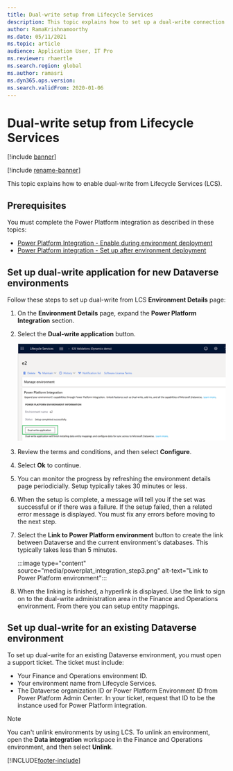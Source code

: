 ```yaml
---
title: Dual-write setup from Lifecycle Services
description: This topic explains how to set up a dual-write connection from Microsoft Dynamics Lifecycle Services (LCS).
author: RamaKrishnamoorthy
ms.date: 05/11/2021
ms.topic: article
audience: Application User, IT Pro
ms.reviewer: rhaertle
ms.search.region: global
ms.author: ramasri
ms.dyn365.ops.version: 
ms.search.validFrom: 2020-01-06
---
```


# Dual-write setup from Lifecycle Services

[!include [banner](../../includes/banner.md)]

[!include [rename-banner](~/includes/cc-data-platform-banner.md)]

This topic explains how to enable dual-write from Lifecycle Services (LCS).

## Prerequisites

You must complete the Power Platform integration as described in these topics:

+ [Power Platform Integration - Enable during environment deployment](../../power-platform/overview.md#Enable-during-enviornment-deployment)
+ [Power Platform integration - Set up after environment deployment](../../power-platform/overview.md#Set-up-after-environment-deployment)

## Set up dual-write application for new Dataverse environments

Follow these steps to set up dual-write from LCS **Environment Details** page:

1. On the **Environment Details** page, expand the **Power Platform Integration** section.

2. Select the **Dual-write application** button.

    ![Power Platform Integration](media/powerplat_integration_step2.png)

3. Review the terms and conditions, and then select **Configure**.

4. Select **Ok** to continue.

5. You can monitor the progress by refreshing the environment details page periodicially.  Setup typically takes 30 minutes or less.  

6. When the setup is complete, a message will tell you if the set was successful or if there was a failure. If the setup failed, then a related error message is displayed. You must fix any errors before moving to the next step.

7. Select the **Link to Power Platform environment** button to create the link between Dataverse and the current environment's databases. This typically takes less than 5 minutes.

    :::image type="content" source="media/powerplat_integration_step3.png" alt-text="Link to Power Platform environment":::

8. When the linking is finished, a hyperlink is displayed. Use the link to sign on to the dual-write administration area in the Finance and Operations environment. From there you can setup entity mappings.

## Set up dual-write for an existing Dataverse environment

To set up dual-write for an existing Dataverse environment, you must open a support ticket. The ticket must include:

+ Your Finance and Operations environment ID.
+ Your environment name from Lifecycle Services.
+ The Dataverse organization ID or Power Platform Environment ID from Power Platform Admin Center. In your ticket, request that ID to be the instance used for Power Platform integration.

> [!NOTE]
> You can't unlink environments by using LCS. To unlink an environment, open the **Data integration** workspace in the Finance and Operations environment, and then select **Unlink**.

[!INCLUDE[footer-include](../../../../includes/footer-banner.md)]